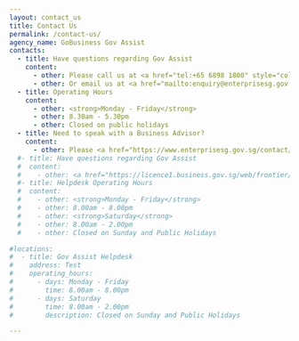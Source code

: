 ```yaml
---
layout: contact_us
title: Contact Us
permalink: /contact-us/
agency_name: GoBusiness Gov Assist
contacts:
  - title: Have questions regarding Gov Assist
    content:
      - other: Please call us at <a href="tel:+65 6898 1800" style="color:#037e8a">+65 6898 1800</a>
      - other: Or email us at <a href="mailto:enquiry@enterprisesg.gov.sg" style="color:#037e8a">enquiry@enterprisesg.gov.sg</a>
  - title: Operating Hours
    content:
      - other: <strong>Monday - Friday</strong>
      - other: 8.30am - 5.30pm
      - other: Closed on public holidays
  - title: Need to speak with a Business Advisor?
    content:
      - other: Please <a href="https://www.enterprisesg.gov.sg/contact/overview" target="_blank" style="color:#037e8a">contact</a> or <a href="https://partnersengage.enterprisesg.gov.sg/book-appointment" target="_blank" style="color:#037e8a">book an appointment</a> with any of our SME Centres
  #- title: Have questions regarding Gov Assist
  #  content:
  #    - other: <a href="https://licence1.business.gov.sg/web/frontier/contact-us" target="_blank"style="color:#037e8a">Contact Helpdesk</a>
  #- title: Helpdesk Operating Hours
  #  content:
  #    - other: <strong>Monday - Friday</strong>
  #    - other: 8.00am - 8.00pm
  #    - other: <strong>Saturday</strong>
  #    - other: 8.00am - 2.00pm
  #    - other: Closed on Sunday and Public Holidays

#locations:
#  - title: Gov Assist Helpdesk
#    address: Test
#    operating_hours:
#      - days: Monday - Friday
#        time: 8.00am - 8.00pm
#      - days: Saturday
#        time: 8.00am - 2.00pm
#        description: Closed on Sunday and Public Holidays

---
```

